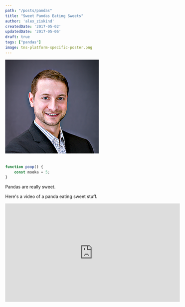 ```yaml
---
path: "/posts/pandas"
title: "Sweet Pandas Eating Sweets"
author: 'alex_ziskind'
createdDate: '2017-05-02'
updatedDate: '2017-05-06'
draft: true
tags: ["pandas"]
image: tns-platform-specific-poster.png
---
```



![hipster guy](./images/alex_ziskind.png)

```javascript

function poop() {
    const mooka = 5;
}

```

Pandas are really sweet.

Here's a video of a panda eating sweet stuff.

<iframe width="560" height="315" src="https://www.youtube.com/embed/4n0xNbfJLR8" frameborder="0" allowfullscreen></iframe>
